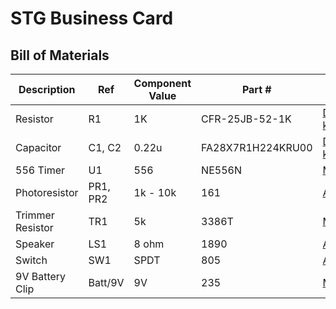 # STG Business Card



## Bill of Materials
| Description      | Ref      | Component Value | Part #            | Link                                                                                                        |
| ---------------- | -------- | --------------- | ----------------- | ----------------------------------------------------------------------------------------------------------- |
| Resistor         | R1       | 1K              | CFR-25JB-52-1K    | [Digi-key](https://www.digikey.com/en/products/detail/yageo/CFR-25JB-52-1K/96)                              |
| Capacitor        | C1, C2   | 0.22u           | FA28X7R1H224KRU00 | [Digi-key](https://www.digikey.com/en/products/detail/tdk-corporation/FA28X7R1H224KRU00/7384653)            |
| 556 Timer        | U1       | 556             | NE556N            | [Mouser](https://www.mouser.com/ProductDetail/Texas-Instruments/NE556N?qs=gb35HGp1gQKUkn%252B6zgU6RA%3D%3D) |
| Photoresistor    | PR1, PR2 | 1k - 10k        | 161               | [Adafruit](https://www.adafruit.com/product/161)                                                            |
| Trimmer Resistor | TR1      | 5k              | 3386T             | [Mouser](https://www.mouser.com/ProductDetail/Bourns/3386T-1-502LF?qs=0VqvB9JLnIv4eQGVkebFKQ%3D%3D)         | 
| Speaker          | LS1      | 8 ohm           | 1890              | [Adafruit](https://www.adafruit.com/product/1890)                                                           |
| Switch           | SW1      | SPDT            | 805               | [Adafruit](https://www.adafruit.com/product/805)                                                            |
| 9V Battery Clip  | Batt/9V  | 9V              | 235               | [Mouser](https://www.mouser.com/ProductDetail/Keystone-Electronics/235?qs=w4ABFRoM%2FL90W35cnqrFmA%3D%3D)   |
